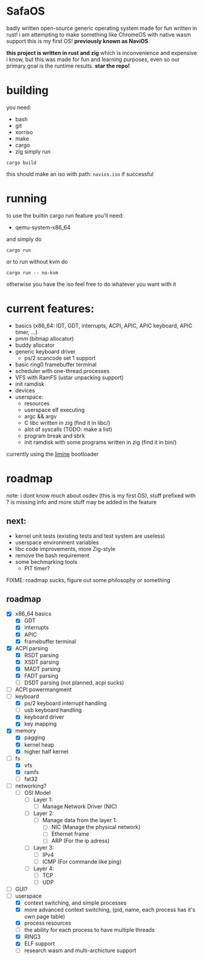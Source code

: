 # SafaOS
badly written open-source generic operating system made for fun written in rust!
i am attempting to make something like ChromeOS with native wasm support
this is my first OS!
**previously known as NaviOS**

**this project is written in rust and zig** which is inconvenience and expensive i know, but this was made for fun and learning purposes, even so our primary goal is the runtime results.
**star the repo!**

# building
you need: 
- bash
- git
- xorriso
- make
- cargo
- zig
simply run
```
cargo build
```

this should make an iso with path: `navios.iso` if successful
# running
to use the builtin cargo run feature you'll need:
- qemu-system-x86_64

and simply do
```
cargo run
```
or to run without kvm do
```
cargo run -- no-kvm
```
otherwise you have the iso feel free to do whatever you want with it

# current features:
- basics (x86_64: IDT, GDT, interrupts, ACPI, APIC, APIC keyboard, APIC timer, ...)
- pmm (bitmap allocator)
- buddy allocator
- generic keyboard driver
    - ps/2 scancode set 1 support
- basic ring0 framebuffer terminal
- scheduler with one-thread processes
- VFS with RamFS (ustar unpacking support)
- init ramdisk
- devices
- userspace:
    - resources
    - userspace elf executing
    - argc && argv
    - C libc written in zig (find it in libc/)
    - alot of syscalls (TODO: make a list)
    - program break and sbrk
    - init ramdisk with some programs written in zig (find it in bin/)

currently using the [limine](https://limine-bootloader.org/) bootloader

# roadmap
note: i dont know much about osdev (this is my first OS), stuff prefixed with ? is missing info and more stuff may be added in the feature
## next:
- kernel unit tests (existing tests and test system are useless)
- userspace environment variables
- libc code improvements, more Zig-style
- remove the bash requirement
- some bechmarking tools
    - PIT timer?

FIXME: roadmap sucks, figure out some philosophy or something
## roadmap
- [X] x86_64 basics
    - [X] GDT
    - [X] interrupts
    - [X] APIC
    - [X] framebuffer terminal
- [X] ACPI parsing
    - [X] RSDT parsing
    - [X] XSDT parsing
    - [X] MADT parsing
    - [X] FADT parsing
    - [ ] DSDT parsing (not planned, acpi sucks)
- [ ] ACPI powermangment
- [ ] keyboard
    - [X] ps/2 keyboard interrupt handling
    - [ ] usb keyboard handling
    - [X] keyboard driver
    - [X] key mapping
- [X] memory
    - [X] pagging
    - [X] kernel heap
    - [X] higher half kernel
- [ ] fs
    - [X] vfs
    - [X] ramfs
    - [ ] fat32
- [ ] networking?
    - [ ] OSI Model
        - [ ] Layer 1:
            - [ ] Manage Network Driver (NIC)
        - [ ] Layer 2:
            - [ ] Manage data from the layer 1:
                - [ ] NIC (Manage the physical network)
                - [ ] Ethernet frame 
                - [ ] ARP (For the ip adress)
        - [ ] Layer 3:
            - [ ] IPv4
            - [ ] ICMP (For commande like ping)
        - [ ] Layer 4:
            - [ ] TCP
            - [ ] UDP
- [ ] GUI?
- [ ] userspace
    - [X] context switching, and simple processes
    - [X] more advanced context switching, (pid, name, each process has it's own page table)
    - [X] process resources
    - [ ] the ability for each process to have multiple threads
    - [X] RING3
    - [X] ELF support
    - [ ] research wasm and multi-archicture support
